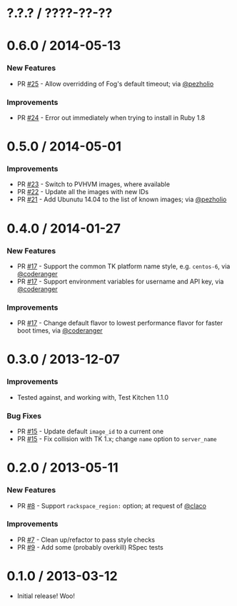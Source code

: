 # ?.?.? / ????-??-??

# 0.6.0 / 2014-05-13

### New Features

* PR [#25][] - Allow overridding of Fog's default timeout; via [@pezholio][]

### Improvements

* PR [#24][] - Error out immediately when trying to install in Ruby 1.8

# 0.5.0 / 2014-05-01

### Improvements

* PR [#23][] - Switch to PVHVM images, where available
* PR [#22][] - Update all the images with new IDs
* PR [#21][] - Add Ubunutu 14.04 to the list of known images; via [@pezholio][]

# 0.4.0 / 2014-01-27

### New Features

* PR [#17][] - Support the common TK platform name style, e.g. `centos-6`,
via [@coderanger][]
* PR [#17][] - Support environment variables for username and API key, via
[@coderanger][]

### Improvements

* PR [#17][] - Change default flavor to lowest performance flavor for faster
boot times, via [@coderanger][]

# 0.3.0 / 2013-12-07

### Improvements

* Tested against, and working with, Test Kitchen 1.1.0

### Bug Fixes

* PR [#15][] - Update default `image_id` to a current one
* PR [#15][] - Fix collision with TK 1.x; change `name` option to `server_name`

# 0.2.0 / 2013-05-11

### New Features

* PR [#8][] - Support `rackspace_region:` option; at request of [@claco][]

### Improvements

* PR [#7][] - Clean up/refactor to pass style checks
* PR [#9][] - Add some (probably overkill) RSpec tests

# 0.1.0 / 2013-03-12

* Initial release! Woo!

[#25]: https://github.com/test-kitchen/kitchen-rackspace/pull/25
[#24]: https://github.com/test-kitchen/kitchen-rackspace/pull/24
[#23]: https://github.com/test-kitchen/kitchen-rackspace/pull/23
[#22]: https://github.com/test-kitchen/kitchen-rackspace/pull/22
[#21]: https://github.com/test-kitchen/kitchen-rackspace/pull/21
[#17]: https://github.com/test-kitchen/kitchen-rackspace/pull/17
[#15]: https://github.com/test-kitchen/kitchen-rackspace/pull/15
[#9]: https://github.com/test-kitchen/kitchen-rackspace/pull/9
[#8]: https://github.com/test-kitchen/kitchen-rackspace/pull/8
[#7]: https://github.com/test-kitchen/kitchen-rackspace/pull/7

[@pezholio]: https://github.com/pezholio
[@coderanger]: https://github.com/coderanger
[@claco]: https://github.com/claco
